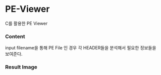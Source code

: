 # PE-Viewer
C를 활용한 PE Viewer

### Content

input filename을 통해 PE File 인 경우 각 HEADER들을 분석해서 필요한 정보들을 보여준다.

### Result Image

